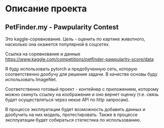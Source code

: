 # Описание проекта

## PetFinder.my - Pawpularity Contest

Это kaggle-соревнование. Цель - оценить по картике животного, насколько она окажется популярной в соцсетях.

Ссылка на соревнование и данные https://www.kaggle.com/competitions/petfinder-pawpularity-score/data

Я буду использовать pytorch и предобученную сеть, которую соответственно дообучу для решения задачи. 
В качестве основы буду использовать ImageNet.

Соответственно готовый проект - контейнер с приложением, которому можно скинуть ссылку на изображение и оно вернет оценку (т.е. связь будет осуществляться через некое API по http запросам).

В процессе эксплуатации будет возможность добавить данных и дообучить на них модель, протестировать. Также в процессе эксплуатации будет собираться статистика по использованию.